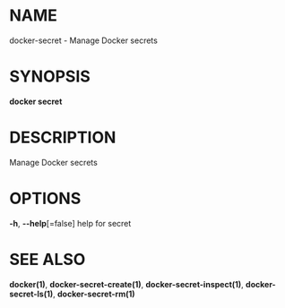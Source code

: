 # NAME

docker-secret - Manage Docker secrets

# SYNOPSIS

**docker secret**

# DESCRIPTION

Manage Docker secrets

# OPTIONS

**-h**, **--help**\[=false\] help for secret

# SEE ALSO

**docker(1)**, **docker-secret-create(1)**, **docker-secret-inspect(1)**, **docker-secret-ls(1)**, **docker-secret-rm(1)**
